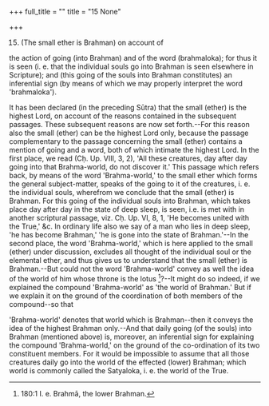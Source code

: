 +++
full_title = ""
title = "15 None"

+++


15. (The small ether is Brahman) on account of

the action of going (into Brahman) and of the word (brahmaloka); for thus it is seen (i. e. that the individual souls go into Brahman is seen elsewhere in Scripture); and (this going of the souls into Brahman constitutes) an inferential sign (by means of which we may properly interpret the word 'brahmaloka').

It has been declared (in the preceding Sūtra) that the small (ether) is the highest Lord, on account of the reasons contained in the subsequent passages. These subsequent reasons are now set forth.--For this reason also the small (ether) can be the highest Lord only, because the passage complementary to the passage concerning the small (ether) contains a mention of going and a word, both of which intimate the highest Lord. In the first place, we read (Cḥ. Up. VIII, 3, 2), 'All these creatures, day after day going into that Brahma-world, do not discover it.' This passage which refers back, by means of the word 'Brahma-world,' to the small ether which forms the general subject-matter, speaks of the going to it of the creatures, i. e. the individual souls, wherefrom we conclude that the small (ether) is Brahman. For this going of the individual souls into Brahman, which takes place day after day in the state of deep sleep, is seen, i.e. is met with in another scriptural passage, viz. Cḥ. Up. VI, 8, 1, 'He becomes united with the True,' &c. In ordinary life also we say of a man who lies in deep sleep, 'he has become Brahman,' 'he is gone into the state of Brahman.'--In the second place, the word 'Brahma-world,' which is here applied to the small (ether) under discussion, excludes all thought of the individual soul or the elemental ether, and thus gives us to understand that the small (ether) is Brahman.--But could not the word 'Brahma-world' convey as well the idea of the world of him whose throne is the lotus  [^fn_189]?--It might do so indeed, if we explained the compound 'Brahma-world' as 'the world of Brahman.' But if we explain it on the ground of the coordination of both members of the compound--so that

[^fn_189]: 180:1 I. e. Brahmā, the lower Brahman.

 'Brahma-world' denotes that world which is Brahman--then it conveys the idea of the highest Brahman only.--And that daily going (of the souls) into Brahman (mentioned above) is, moreover, an inferential sign for explaining the compound 'Brahma-world,' on the ground of the co-ordination of its two constituent members. For it would be impossible to assume that all those creatures daily go into the world of the effected (lower) Brahman; which world is commonly called the Satyaloka, i. e. the world of the True.

